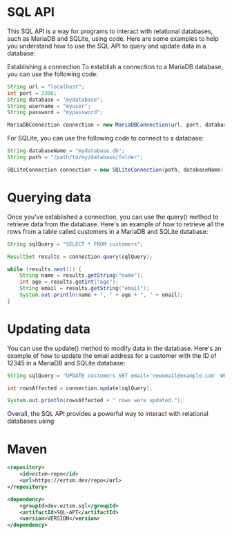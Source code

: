 
# SQL API

This SQL API is a way for programs to interact with relational databases, such as MariaDB and SQLite, using code. Here are some examples to help you understand how to use the SQL API to query and update data in a database:

Establishing a connection
To establish a connection to a MariaDB database, you can use the following code:

```java
String url = "localhost";
int port = 3306;
String database = "mydatabase";
String username = "myuser";
String password = "mypassword";

MariaDBConnection connection = new MariaDBConnection(url, port, database, username, password);
```

For SQLite, you can use the following code to connect to a database:

```java
String databaseName = "mydatabase.db";
String path = "/path/to/my/database/folder";

SQLiteConnection connection = new SQLiteConnection(path, databaseName);
```
# Querying data
Once you've established a connection, you can use the query() method to retrieve data from the database. Here's an example of how to retrieve all the rows from a table called customers in a MariaDB and SQLite database:

```java
String sqlQuery = "SELECT * FROM customers";

ResultSet results = connection.query(sqlQuery);

while (results.next()) {
    String name = results.getString("name");
    int age = results.getInt("age");
    String email = results.getString("email");
    System.out.println(name + ", " + age + ", " + email);
}
```
# Updating data
You can use the update() method to modify data in the database. Here's an example of how to update the email address for a customer with the ID of 12345 in a MariaDB and SQLite database:

```java
String sqlQuery = "UPDATE customers SET email='newemail@example.com' WHERE id=12345";

int rowsAffected = connection.update(sqlQuery);

System.out.println(rowsAffected + " rows were updated.");
```

Overall, the SQL API provides a powerful way to interact with relational databases using

# Maven

```xml
<repository>
    <id>eztxm-repo</id>
    <url>https://eztxm.dev/repo</url>
</repository>

<dependency>
    <groupId>dev.eztxm.sql</groupId>
    <artifactId>SQL-API</artifactId>
    <version>VERSION</version>
</dependency>
```
